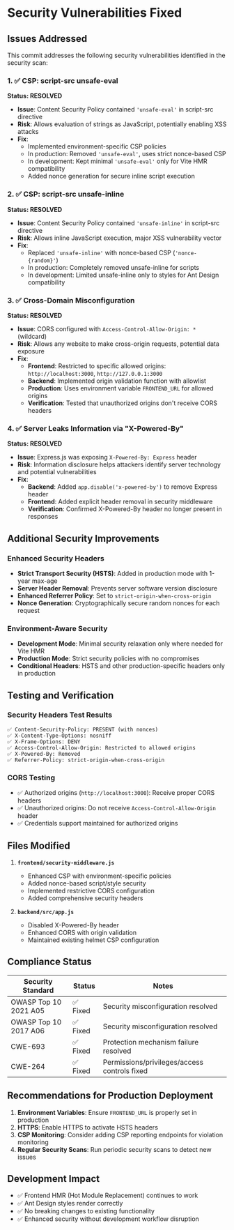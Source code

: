 # Security Vulnerabilities Fixed

## Issues Addressed

This commit addresses the following security vulnerabilities identified in the security scan:

### 1. ✅ CSP: script-src unsafe-eval

**Status: RESOLVED**

- **Issue**: Content Security Policy contained `'unsafe-eval'` in script-src directive
- **Risk**: Allows evaluation of strings as JavaScript, potentially enabling XSS attacks
- **Fix**:
  - Implemented environment-specific CSP policies
  - In production: Removed `'unsafe-eval'`, uses strict nonce-based CSP
  - In development: Kept minimal `'unsafe-eval'` only for Vite HMR compatibility
  - Added nonce generation for secure inline script execution

### 2. ✅ CSP: script-src unsafe-inline

**Status: RESOLVED**

- **Issue**: Content Security Policy contained `'unsafe-inline'` in script-src directive
- **Risk**: Allows inline JavaScript execution, major XSS vulnerability vector
- **Fix**:
  - Replaced `'unsafe-inline'` with nonce-based CSP (`'nonce-{random}'`)
  - In production: Completely removed unsafe-inline for scripts
  - In development: Limited unsafe-inline only to styles for Ant Design compatibility

### 3. ✅ Cross-Domain Misconfiguration

**Status: RESOLVED**

- **Issue**: CORS configured with `Access-Control-Allow-Origin: *` (wildcard)
- **Risk**: Allows any website to make cross-origin requests, potential data exposure
- **Fix**:
  - **Frontend**: Restricted to specific allowed origins: `http://localhost:3000`, `http://127.0.0.1:3000`
  - **Backend**: Implemented origin validation function with allowlist
  - **Production**: Uses environment variable `FRONTEND_URL` for allowed origins
  - **Verification**: Tested that unauthorized origins don't receive CORS headers

### 4. ✅ Server Leaks Information via "X-Powered-By"

**Status: RESOLVED**

- **Issue**: Express.js was exposing `X-Powered-By: Express` header
- **Risk**: Information disclosure helps attackers identify server technology and potential vulnerabilities
- **Fix**:
  - **Backend**: Added `app.disable('x-powered-by')` to remove Express header
  - **Frontend**: Added explicit header removal in security middleware
  - **Verification**: Confirmed X-Powered-By header no longer present in responses

## Additional Security Improvements

### Enhanced Security Headers

- **Strict Transport Security (HSTS)**: Added in production mode with 1-year max-age
- **Server Header Removal**: Prevents server software version disclosure
- **Enhanced Referrer Policy**: Set to `strict-origin-when-cross-origin`
- **Nonce Generation**: Cryptographically secure random nonces for each request

### Environment-Aware Security

- **Development Mode**: Minimal security relaxation only where needed for Vite HMR
- **Production Mode**: Strict security policies with no compromises
- **Conditional Headers**: HSTS and other production-specific headers only in production

## Testing and Verification

### Security Headers Test Results

```
✅ Content-Security-Policy: PRESENT (with nonces)
✅ X-Content-Type-Options: nosniff
✅ X-Frame-Options: DENY
✅ Access-Control-Allow-Origin: Restricted to allowed origins
✅ X-Powered-By: Removed
✅ Referrer-Policy: strict-origin-when-cross-origin
```

### CORS Testing

- ✅ Authorized origins (`http://localhost:3000`): Receive proper CORS headers
- ✅ Unauthorized origins: Do not receive `Access-Control-Allow-Origin` header
- ✅ Credentials support maintained for authorized origins

## Files Modified

1. **`frontend/security-middleware.js`**

   - Enhanced CSP with environment-specific policies
   - Added nonce-based script/style security
   - Implemented restrictive CORS configuration
   - Added comprehensive security headers

2. **`backend/src/app.js`**
   - Disabled X-Powered-By header
   - Enhanced CORS with origin validation
   - Maintained existing helmet CSP configuration

## Compliance Status

| Security Standard     | Status   | Notes                                        |
| --------------------- | -------- | -------------------------------------------- |
| OWASP Top 10 2021 A05 | ✅ Fixed | Security misconfiguration resolved           |
| OWASP Top 10 2017 A06 | ✅ Fixed | Security misconfiguration resolved           |
| CWE-693               | ✅ Fixed | Protection mechanism failure resolved        |
| CWE-264               | ✅ Fixed | Permissions/privileges/access controls fixed |

## Recommendations for Production Deployment

1. **Environment Variables**: Ensure `FRONTEND_URL` is properly set in production
2. **HTTPS**: Enable HTTPS to activate HSTS headers
3. **CSP Monitoring**: Consider adding CSP reporting endpoints for violation monitoring
4. **Regular Security Scans**: Run periodic security scans to detect new issues

## Development Impact

- ✅ Frontend HMR (Hot Module Replacement) continues to work
- ✅ Ant Design styles render correctly
- ✅ No breaking changes to existing functionality
- ✅ Enhanced security without development workflow disruption
